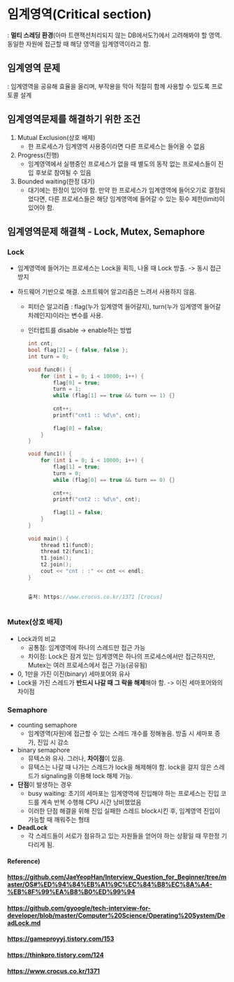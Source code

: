 # 임계영역(Critical section)

: **멀티 스레딩 환경**(아마 트랜잭션처리되지 않는 DB에서도?)에서 고려해봐야 할 영역. 동일한 자원에 접근할 때 해당 영역을 임계영역이라고 함.



## 임계영역 문제

: 임계영역을 공유해 효율을 올리며, 부작용을 막아 적절히 함께 사용할 수 있도록 프로토콜 설계



## 임계영역문제를 해결하기 위한 조건

1. Mutual Exclusion(상호 배제)
   * 한 프로세스가 임계영역 사용중이라면 다른 프로세스는 들어올 수 없음
2. Progress(진행)
   * 임계영역에서 실행중인 프로세스가 없을 때 별도의 동작 없는 프로세스들이 진입 후보로 참여될 수 있음
3. Bounded waiting(한정 대기)
   * 대기에는 한정이 있어야 함. 만약 한 프로세스가 임계영역에 들어오기로 결정되었다면, 다른 프로세스들은 해당 임계영역에 들어갈 수 있는 횟수 제한(limit)이 있어야 함.



## 임계영역문제 해결책 - Lock, Mutex, Semaphore

### Lock

* 임계영역에 들어가는 프로세스는 Lock을 획득, 나올 때 Lock 방출. -> 동시 접근 방지

* 하드웨어 기반으로 해결. 소프트웨어 알고리즘은 느려서 사용하지 않음.

  * 피터슨 알고리즘 : flag(누가 임계영역 들어갈지), turn(누가 임계영역 들어갈 차례인지)이라는 변수를 사용. 

  * 인터럽트를 disable -> enable하는 방법

    ```c
    int cnt;
    bool flag[2] = { false, false };
    int turn = 0;
     
    void func0() {
        for (int i = 0; i < 10000; i++) {
            flag[0] = true;
            turn = 1;
            while (flag[1] == true && turn == 1) {}
     
            cnt++;
            printf("cnt1 :: %d\n", cnt);
     
            flag[0] = false;
        }
    }
    
    void func1() {
        for (int i = 0; i < 10000; i++) {
            flag[1] = true;
            turn = 0;
            while (flag[0] == true && turn == 0) {}
     
            cnt++;
            printf("cnt2 :: %d\n", cnt);
     
            flag[1] = false;
        }
    }
     
    void main() {
        thread t1(func0);
        thread t2(func1);
        t1.join();
        t2.join();
        cout << "cnt : :" << cnt << endl;
    }
     
    
    출처: https://www.crocus.co.kr/1371 [Crocus]



### Mutex(상호 배제)

* Lock과의 비교
  * 공통점: 임계영역에 하나의 스레드만 접근 가능
  * 차이점: Lock은 잠겨 있는 임계영역은 하나의 프로세스에서만 접근하지만, Mutex는 여러 프로세스에서 접근 가능(공유됨)
* 0, 1만을 가진 이진(binary) 세마포어와 유사
* Lock을 가진 스레드가 **반드시 나갈 때 그 락을 해제**해야 함. -> 이진 세마포어와의 차이점



### Semaphore

* counting semaphore
  * 임계영역(자원)에 접근할 수 있는 스레드 개수를 정해놓음. 방출 시 세마포 증가, 진입 시 감소
* binary semaphore
  * 뮤텍스와 유사. 그러나, **차이점**이 있음.
  * 뮤텍스는 나갈 때 나가는 스레드가 lock을 해제해야 함. lock을 걸지 않은 스레드가 signaling을 이용해 lock 해제 가능.
* **단점**이 발생하는 경우
  * busy waiting: 초기의 세마포는 임계영역에 진입해야 하는 프로세스는 진입 코드를 계속 반복 수행해 CPU 시간 낭비했었음
  * 이러한 단점 해결을 위해 진입 실패한 스레드 block시킨 후, 임계영역 진입이 가능할 때 깨워주는 형태
* **DeadLock**
  * 각 스레드들이 서로가 점유하고 있는 자원들을 얻어야 하는 상황일 때 무한정 기다리게 됨.



#### Reference)

#### https://github.com/JaeYeopHan/Interview_Question_for_Beginner/tree/master/OS#%ED%94%84%EB%A1%9C%EC%84%B8%EC%8A%A4-%EB%8F%99%EA%B8%B0%ED%99%94

#### https://github.com/gyoogle/tech-interview-for-developer/blob/master/Computer%20Science/Operating%20System/DeadLock.md

#### https://gameproyyj.tistory.com/153

#### https://thinkpro.tistory.com/124

#### https://www.crocus.co.kr/1371
